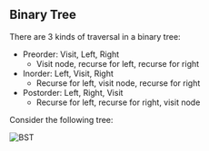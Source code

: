 
## Binary Tree

There are 3 kinds of traversal in a binary tree:

- Preorder: Visit, Left, Right
  - Visit node, recurse for left, recurse for right
- Inorder: Left, Visit, Right
  - Recurse for left, visit node, recurse for right
- Postorder: Left, Right, Visit
  - Recurse for left, recurse for right, visit node

Consider the following tree:

![BST](https://i.imgur.com/p0iWIiA.png)
